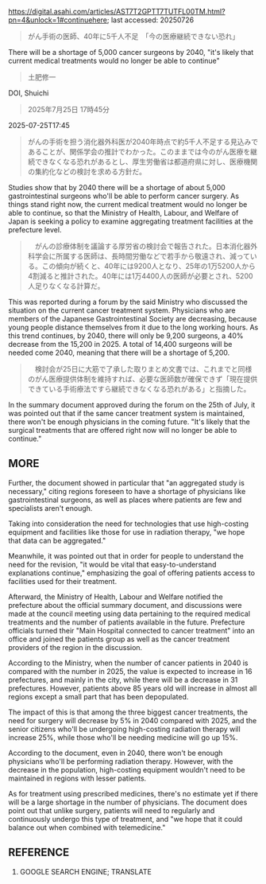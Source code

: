 https://digital.asahi.com/articles/AST7T2GPTT7TUTFL00TM.html?pn=4&unlock=1#continuehere; last accessed: 20250726

> がん手術の医師、40年に5千人不足　「今の医療継続できない恐れ」

There will be a shortage of 5,000 cancer surgeons by 2040, "it's likely that current medical treatments would no longer be able to continue"

> 土肥修一

DOI, Shuichi

> 2025年7月25日 17時45分

2025-07-25T17:45

> がんの手術を担う消化器外科医が2040年時点で約5千人不足する見込みであることが、関係学会の推計でわかった。このままでは今のがん医療を継続できなくなる恐れがあるとし、厚生労働省は都道府県に対し、医療機関の集約化などの検討を求める方針だ。

Studies show that by 2040 there will be a shortage of about 5,000 gastrointestinal surgeons who'll be able to perform cancer surgery. As things stand right now, the current medical treatment would no longer be able to continue, so that the Ministry of Health, Labour, and Welfare of Japan is seeking a policy to examine aggregating treatment facilities at the prefecture level.

>　がんの診療体制を議論する厚労省の検討会で報告された。日本消化器外科学会に所属する医師は、長時間労働などで若手から敬遠され、減っている。この傾向が続くと、40年には9200人となり、25年の1万5200人から4割減ると推計された。40年には1万4400人の医師が必要とされ、5200人足りなくなる計算だ。

This was reported during a forum by the said Ministry who discussed the situation on the current cancer treatment system. Physicians who are members of the Japanese Gastrointestinal Society are decreasing, because young people distance themselves from it due to the long working hours. As this trend continues, by 2040, there will only be 9,200 surgeons, a 40% decrease from the 15,200 in 2025. A total of 14,400 surgeons will be needed come 2040, meaning that there will be a shortage of 5,200.

>　検討会が25日に大筋で了承した取りまとめ文書では、これまでと同様のがん医療提供体制を維持すれば、必要な医師数が確保できず「現在提供できている手術療法ですら継続できなくなる恐れがある」と指摘した。

In the summary document approved during the forum on the 25th of July, it was pointed out that if the same cancer treatment system is maintained, there won't be enough physicians in the coming future. "It's likely that the surgical treatments that are offered right now will no longer be able to continue."

## MORE

Further, the document showed in particular that "an aggregated study is necessary," citing regions foreseen to have a shortage of physicians like gastrointestinal surgeons, as well as places where patients are few and specialists aren't enough. 

Taking into consideration the need for technologies that use high-costing equipment and facilities like those for use in radiation therapy, "we hope that data can be aggregated." 

Meanwhile, it was pointed out that in order for people to understand the need for the revision, "it would be vital that easy-to-understand explanations continue," emphasizing the goal of offering patients access to facilities used for their treatment.

Afterward, the Ministry of Health, Labour and Welfare notified the prefecture about the official summary document, and discussions were made at the council meeting using data pertaining to the required medical treatments and the number of patients available in the future. Prefecture officials turned their "Main Hospital connected to cancer treatment" into an office and joined the patients group as well as the cancer treatment providers of the region in the discussion.

According to the Ministry, when the number of cancer patients in 2040 is compared with the number in 2025, the value is expected to increase in 16 prefectures, and mainly in the city, while there will be a decrease in 31 prefectures. However, patients above 85 years old will increase in almost all regions except a small part that has been depopulated.

The impact of this is that among the three biggest cancer treatments, the need for surgery will decrease by 5% in 2040 compared with 2025, and the senior citizens who'll be undergoing high-costing radiation therapy will increase 25%, while those who'll be needing medicine will go up 15%.

According to the document, even in 2040, there won't be enough physicians who'll be performing radiation therapy. However, with the decrease in the population, high-costing equipment wouldn't need to be maintained in regions with lesser patients. 

As for treatment using prescribed medicines, there's no estimate yet if there will be a large shortage in the number of physicians. The document does point out that unlike surgery, patients will need to regularly and continuously undergo this type of treatment, and "we hope that it could balance out when combined with telemedicine."

## REFERENCE

1) GOOGLE SEARCH ENGINE; TRANSLATE